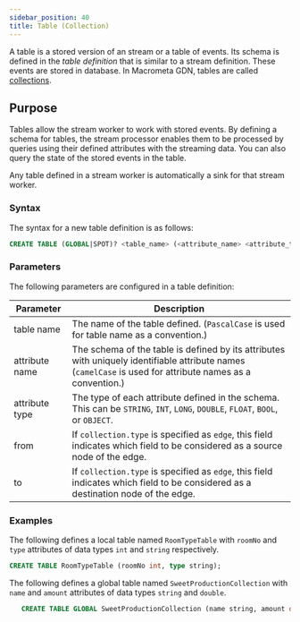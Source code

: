 ```yaml
---
sidebar_position: 40
title: Table (Collection)
---
```


A table is a stored version of an stream or a table of events. Its schema is defined in the _table definition_ that is similar to a stream definition. These events are stored in database. In Macrometa GDN, tables are called [collections](../../../collections/index.md).

## Purpose

Tables allow the stream worker to work with stored events. By defining a schema for tables, the stream processor enables them to be processed by queries using their defined attributes with the streaming data. You can also query the state of the stored events in the table.

Any table defined in a stream worker is automatically a sink for that stream worker.

### Syntax

The syntax for a new table definition is as follows:

```sql
CREATE TABLE (GLOBAL|SPOT)? <table_name> (<attribute_name> <attribute_type>, ...);
```

### Parameters

The following parameters are configured in a table definition:

| Parameter     | Description |
| ------------- |-------------|
| table name      | The name of the table defined. (`PascalCase` is used for table name as a convention.) |
| attribute name   | The schema of the table is defined by its attributes with uniquely identifiable attribute names (`camelCase` is used for attribute names as a convention.)|    |
| attribute type   | The type of each attribute defined in the schema.  This can be `STRING`, `INT`, `LONG`, `DOUBLE`, `FLOAT`, `BOOL`, or `OBJECT`.     |
| from        | If `collection.type` is specified as `edge`, this field indicates which field to be considered as a source node of the edge.      | _from         | STRING              | Yes      |
| to          | If `collection.type` is specified as `edge`, this field indicates which field to be considered as a destination node of the edge. | _to      | STRING              | Yes      |

### Examples

The following defines a local table named `RoomTypeTable` with `roomNo` and `type` attributes of data types `int` and `string` respectively.

```sql
CREATE TABLE RoomTypeTable (roomNo int, type string);
```

The following defines a global table named `SweetProductionCollection` with `name` and `amount` attributes of data types `string` and `double`.

```sql
   CREATE TABLE GLOBAL SweetProductionCollection (name string, amount double);
```

